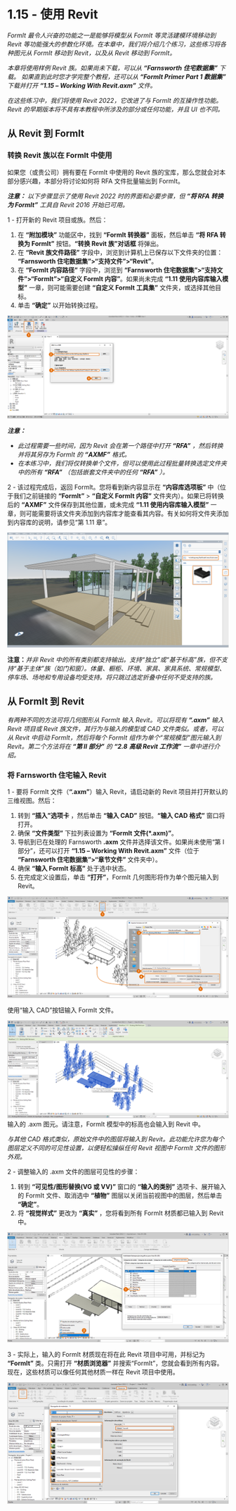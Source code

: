 # 1.15 - 使用 Revit

_FormIt 最令人兴奋的功能之一是能够将模型从 FormIt 等灵活建模环境移动到 Revit 等功能强大的参数化环境。在本章中，我们将介绍几个练习，这些练习将各种图元从 FormIt 移动到 Revit，以及从 Revit 移动到 FormIt。_

_本章将使用样例 Revit 族。如果尚未下载，可以从 **“Farnsworth 住宅数据集”** 下载。 如果直到此时您才学完整个教程，还可以从 **“FormIt Primer Part 1 数据集”** 下载并打开 **“1.15 – Working With Revit.axm”** 文件。_

_在这些练习中，我们将使用 Revit 2022，它改进了与 FormIt 的互操作性功能。Revit 的早期版本将不具有本教程中所涉及的部分或任何功能，并且 UI 也不同。_

## 从 Revit 到 FormIt

### 转换 Revit 族以在 FormIt 中使用

如果您（或贵公司）拥有要在 FormIt 中使用的 Revit 族的宝库，那么您就会对本部分感兴趣，本部分将讨论如何将 RFA 文件批量输出到 FormIt。

_**注意：**_ _以下步骤显示了使用 Revit 2022 时的界面和必要步骤，但_ _**“将 RFA 转换为 FormIt”**_ _工具自 Revit 2016 开始已可用。_

1 - 打开新的 Revit 项目或族。然后：

1. 在 **“附加模块”** 功能区中，找到 **“FormIt 转换器”** 面板，然后单击 **“将 RFA 转换为 FormIt”** 按钮。**“转换 Revit 族”对话框** 将弹出。
2. 在 **“Revit 族文件路径”** 字段中，浏览到计算机上已保存以下文件夹的位置： **“Farnsworth 住宅数据集”>“支持文件”>“Revit”**。
3. 在 **“FormIt 内容路径”** 字段中，浏览到 **“Farnsworth 住宅数据集”>“支持文件”>“FormIt”>“自定义 FormIt 内容”**。如果尚未完成 **“1.11 使用内容库输入模型”** 一章，则可能需要创建 **“自定义 FormIt 工具集”** 文件夹，或选择其他目标。
4. 单击 **“确定”** 以开始转换过程。

![](<../../.gitbook/assets/0 (23).png>)

_**注意：**_

* _此过程需要一些时间，因为 Revit 会在第一个路径中打开_ _**“RFA”**_ _，然后转换并将其另存为 FormIt 的_ _**“AXMF”**_ _格式。_
* _在本练习中，我们将仅转换单个文件，但可以使用此过程批量转换选定文件夹中的所有_ _**“RFA”**_ _（包括嵌套文件夹中的任何_ _**“RFA”**_ _）。_

2 - 该过程完成后，返回 FormIt。您将看到新内容显示在 **“内容库选项板”** 中（位于我们之前链接的 **“FormIt”** > **“自定义 FormIt 内容”** 文件夹内）。如果已将转换后的 **“AXMF”** 文件保存到其他位置，或未完成 **“1.11 使用内容库输入模型”** 一章，则可能需要将该文件夹添加到内容库才能查看其内容。有关如何将文件夹添加到内容库的说明，请参见“第 1.11 章”。

![](<../../.gitbook/assets/1 (24).png>)‌

**注意：**_并非 Revit 中的所有类别都支持输出。支持“独立”或“基于标高”族，但不支持“基于主体”族（如门和窗）。体量、橱柜、环境、家具、家具系统、常规模型、停车场、场地和专用设备均受支持。将只跳过选定折叠中任何不受支持的族。_

## 从 FormIt 到 Revit

_有两种不同的方法可将几何图形从 FormIt 输入 Revit。可以将现有_ _**“.axm”** 输入 Revit 项目或 Revit 族文件，其行为与输入的模型或 CAD 文件类似。或者，可以从 Revit 中启动 FormIt，然后将每个 FormIt 组作为单个“常规模型”图元输入到 Revit。第二个方法将在 **“第 II 部分”** 的_ _**“2.8**_ _**高级 Revit 工作流”** 一章中进行介绍。_

### 将 Farnsworth 住宅输入 Revit

1 - 要将 FormIt 文件（**“.axm”**）输入 Revit，请启动新的 Revit 项目并打开默认的三维视图。然后：

1. 转到 **“插入”选项卡** ，然后单击 **“输入 CAD”** 按钮。**“输入 CAD 格式”** 窗口将打开。
2. 确保 **“文件类型”** 下拉列表设置为 **“FormIt 文件(\*.axm)”**。
3. 导航到已在处理的 Farnsworth **.axm** 文件并选择该文件。如果尚未使用“第 I 部分”，还可以打开 **“1.15 – Working With Revit.axm”** 文件（位于 **“Farnsworth 住宅数据集”>“章节文件”** 文件夹中）。
4. 确保 **“输入 FormIt 标高”** 处于选中状态。
5. 在完成定义设置后，单击 **“打开”**，FormIt 几何图形将作为单个图元输入到 Revit。

![](<../../.gitbook/assets/2 (24) (1).png>)

使用“输入 CAD”按钮输入 FormIt 文件。

![](<../../.gitbook/assets/3 (21) (1).png>)\
输入的 .axm 图元。请注意，FormIt 模型中的标高也会输入到 Revit 中。

_与其他 CAD 格式类似，原始文件中的图层将输入到 Revit。此功能允许您为每个图层定义不同的可见性设置，以便轻松操纵任何 Revit 视图中 FormIt 文件的图形外观。_

2 - 调整输入的 .axm 文件的图层可见性的步骤：

1. 转到 **“可见性/图形替换(VG 或 VV)”** 窗口的 **“输入的类别”** 选项卡、展开输入的 FormIt 文件、取消选中 **“植物”** 图层以关闭当前视图中的图层，然后单击 **“确定”**。
2. 将 **“视觉样式”** 更改为 **“真实”** ，您将看到所有 FormIt 材质都已输入到 Revit 中。

![](<../../.gitbook/assets/4 (20) (1).png>)

3 - 实际上，输入的 FormIt 材质现在将在此 Revit 项目中可用，并标记为 **“FormIt”** 类。只需打开 **“材质浏览器”** 并搜索“FormIt”，您就会看到所有内容。现在，这些材质可以像任何其他材质一样在 Revit 项目中使用。

![](<../../.gitbook/assets/5 (19) (1).png>)

